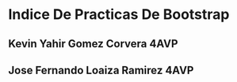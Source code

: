 # Indice De Practicas De Bootstrap
<h2>Kevin Yahir Gomez Corvera 4AVP</h2>

<h2>Jose Fernando Loaiza Ramirez 4AVP</h2>



